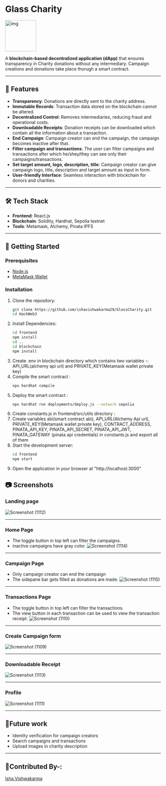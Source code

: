 # Glass Charity
<img src="https://github.com/user-attachments/assets/6e0ec517-7162-4a0c-ba41-97fc2c24f8fd" width="100" height="100" alt="img">

A **blockchain-based decentralized application (dApp)** that ensures transparency in Charity donations without any intermediary. Campaign creations and donations take place thorugh a smart contract.
***
## 🌟 Features

- **Transparency**: Donations are directly sent to the charity address.
- **Immutable Records**: Transaction data stored on the blockchain cannot be altered.
- **Decentralized Control**: Removes intermediaries, reducing fraud and operational costs.
- **Downloadable Receipts**: Donation receipts can be downloaded which contain all the information about a transaction.
- **End Campaign**: Campaign creator can end the campaign, the campaign becomes inactive after that.
- **Filter campaign and transactions**: The user can filter campaigns and transactions after which he/shey/they can see only their campaigns/transactions.
- **Set target amount, logo, description, title**: Campaign creator can give campaign logo, title, description and target amount as input in form.
- **User-friendly Interface**: Seamless interaction with blockchain for donors and charities.
****
## 🛠 Tech Stack

- **Frontend**: React.js
- **Blockchain**: Solidity, Hardhat, Sepolia testnet 
- **Tools**: Metamask, Alchemy, Pinata IPFS

****
## 🚀 Getting Started

### Prerequisites

- [Node.js](https://nodejs.org/)
- [MetaMask Wallet](https://metamask.io/)

### Installation

1. Clone the repository:
   ```bash
   git clone https://github.com/ishavishwakarma29/GlassCharity.git
   cd HackWeb3
2. Install Dependencies:
    ```bash
   cd frontend
   npm install
   cd ..
   cd blockchain
   npm install
3. Create .env in blockchain directory which contains two variables -: API_URL(alchemy api url) and PRIVATE_KEY(Metamask wallet private key)
4. Compile the smart contract :
     ```bash
   npx hardhat compile
5. Deploy the smart contract :
   ```bash
   npx hardhat run deployments/deploy.js --network sepolia
6. Create constants.js in frontend/src/utils directory :
7. Create variables abi(smart contract abi), API_URL(Alchemy Api url), PRIVATE_KEY(Metamask wallet private key), CONTRACT_ADDRESS, PINATA_API_KEY, PINATA_API_SECRET, PINATA_API_JWT, PINATA_GATEWAY (pinata api credentials) in constants.js and export all of them
8. Start the development server:
   ```bash
   cd frontend
   npm start
9. Open the application in your browser at "http://localhost:3000"

## 📷 Screenshots
### Landing page
![Screenshot (1112)](https://github.com/user-attachments/assets/b18a1087-4ccd-4b0b-a4a5-ed7ecc30847b)
***
### Home Page
- The toggle button in top left can filter the campaigns.
- inactive campaigns have gray color.
![Screenshot (1114)](https://github.com/user-attachments/assets/2f538aa7-9f7c-4dda-816a-036bbfd41c4a)
***
### Campaign Page
- Only campaign creator can end the campaign
- The sidepane bar gets filled as donations are made.
![Screenshot (1115)](https://github.com/user-attachments/assets/49a84b64-79d4-4dc2-92a3-45237ca7f511)
***
### Transactions Page
- The toggle button in top left can filter the transactions.
- The view button in each transaction can be used to view the transaction receipt.
![Screenshot (1110)](https://github.com/user-attachments/assets/77aaec8c-8d2b-45fe-ba03-a9fd4fcc0fdd)
***
### Create Campaign form
![Screenshot (1109)](https://github.com/user-attachments/assets/0e46e0f8-af51-4b2c-82fe-bf225966f124)
***
### Downloadable Receipt
![Screenshot (1113)](https://github.com/user-attachments/assets/446d8346-4586-47be-ac40-d28efce87b9b)
***
### Profile
![Screenshot (1111)](https://github.com/user-attachments/assets/c7d210ad-c16a-4d4b-8974-21d6e078e5e8)
***

## 🔮Future work
- Identity verification for campaign creators
- Search campaigns and transactions
- Upload images in charity description
***

## 👧Contributed By-:
[Isha Vishwakarma](https://github.com/ishavishwakarma29)










